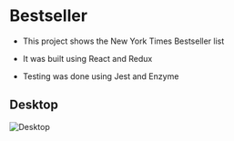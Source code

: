 # Bestseller

* This project shows the New York Times Bestseller list

* It was built using React and Redux

* Testing was done using Jest and Enzyme

## Desktop
![Desktop](bestseller-desktop.png)